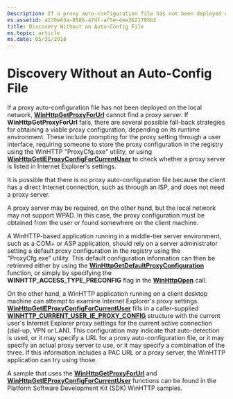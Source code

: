 ```yaml
---
Description: If a proxy auto-configuration file has not been deployed on the local network, WinHttpGetProxyForUrl cannot find a proxy server.
ms.assetid: a170e63a-8586-47df-af5e-4ee3621795b2
title: Discovery Without an Auto-Config File
ms.topic: article
ms.date: 05/31/2018
---
```


# Discovery Without an Auto-Config File

If a proxy auto-configuration file has not been deployed on the local network, [**WinHttpGetProxyForUrl**](/windows/desktop/api/Winhttp/nf-winhttp-winhttpgetproxyforurl) cannot find a proxy server. If **WinHttpGetProxyForUrl** fails, there are several possible fall-back strategies for obtaining a viable proxy configuration, depending on its runtime environment. These include prompting for the proxy setting through a user interface, requiring someone to store the proxy configuration in the registry using the WinHTTP "ProxyCfg.exe" utility, or using [**WinHttpGetIEProxyConfigForCurrentUser**](/windows/desktop/api/Winhttp/nf-winhttp-winhttpgetieproxyconfigforcurrentuser) to check whether a proxy server is listed in Internet Explorer's settings.

It is possible that there is no proxy auto-configuration file because the client has a direct Internet connection, such as through an ISP, and does not need a proxy server.

A proxy server may be required, on the other hand, but the local network may not support WPAD. In this case, the proxy configuration must be obtained from the user or found somewhere on the client machine.

A WinHTTP-based application running in a middle-tier server environment, such as a COM+ or ASP application, should rely on a server administrator setting a default proxy configuration in the registry using the "ProxyCfg.exe" utility. This default configuration information can then be retrieved either by using the [**WinHttpGetDefaultProxyConfiguration**](/windows/desktop/api/Winhttp/nf-winhttp-winhttpgetdefaultproxyconfiguration) function, or simply by specifying the **WINHTTP\_ACCESS\_TYPE\_PRECONFIG** flag in the [**WinHttpOpen**](/windows/desktop/api/Winhttp/nf-winhttp-winhttpopen) call.

On the other hand, a WinHTTP application running on a client desktop machine can attempt to examine Internet Explorer's proxy settings. [**WinHttpGetIEProxyConfigForCurrentUser**](/windows/desktop/api/Winhttp/nf-winhttp-winhttpgetieproxyconfigforcurrentuser) fills in a caller-supplied [**WINHTTP\_CURRENT\_USER\_IE\_PROXY\_CONFIG**](/windows/win32/api/winhttp/ns-winhttp-winhttp_current_user_ie_proxy_config) structure with the current user's Internet Explorer proxy settings for the current active connection (dial-up, VPN or LAN). This configuration may indicate that auto-detection is used, or it may specify a URL for a proxy auto-configuration file, or it may specify an actual proxy server to use, or it may specify a combination of the three. If this information includes a PAC URL or a proxy server, the WinHTTP application can try using those.

A sample that uses the [**WinHttpGetProxyForUrl**](/windows/desktop/api/Winhttp/nf-winhttp-winhttpgetproxyforurl) and [**WinHttpGetIEProxyConfigForCurrentUser**](/windows/desktop/api/Winhttp/nf-winhttp-winhttpgetieproxyconfigforcurrentuser) functions can be found in the Platform Software Development Kit (SDK) WinHTTP samples.

 

 



